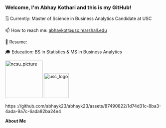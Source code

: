 ### Welcome, I'm Abhay Kothari and this is my GitHub!
🗓️ Currently: Master of Science in Business Analytics Candidate at USC

📫 How to reach me: abhaykot@usc.marshall.edu

📑 Resume: 

🎓 Education: BS in Statistics & MS in Business Analytics 



<a href="http://ncsu.edu"><img width="120" alt="ncsu_picture" src="https://github.com/abhayk23/abhayk23/assets/87490822/31325101-2263-4b0b-95c3-921ff439e2d8"></a> 
<a href="http://usc.edu"><img width="80" alt="usc_logo" src="https://github.com/abhayk23/abhayk23/assets/87490822/0cc3cf0d-4377-4c15-92a8-b50b41c10868"></a>

https ://github.com/abhayk23/abhayk23/assets/87490822/1d74d31c-8ba3-4ada-9a7c-6ada82ba24e4
             
**About Me**









<!--
**abhayk23/abhayk23** is a ✨ _special_ ✨ repository because its `README.md` (this file) appears on your GitHub profile.

Here are some ideas to get you started:

- 🔭 I’m currently working on ...
- 🌱 I’m currently learning ...
- 👯 I’m looking to collaborate on ...
- 🤔 I’m looking for help with ...
- 💬 Ask me about ...
- 📫 How to reach me: ...
- 😄 Pronouns: ...
- ⚡ Fun fact: ...
-->
